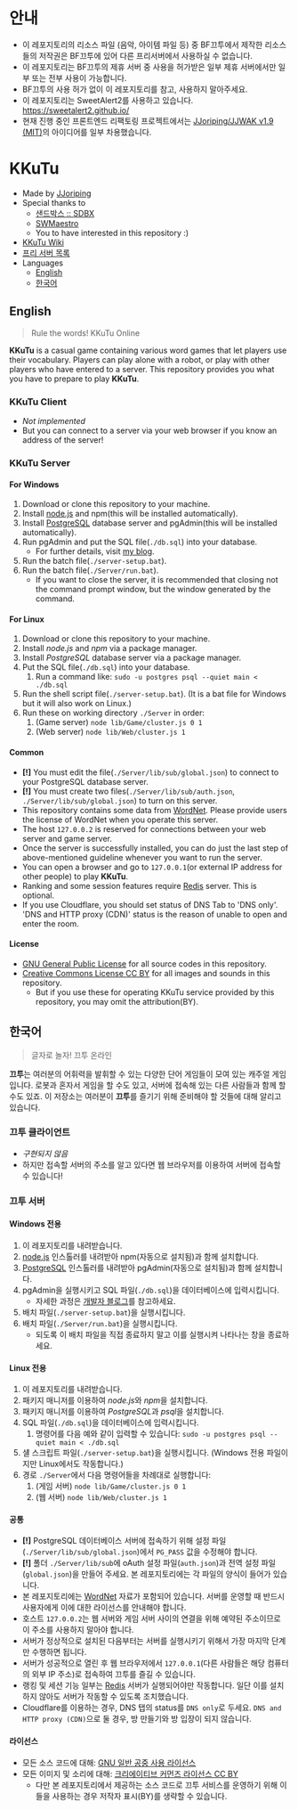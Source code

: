 # 안내

- 이 레포지토리의 리소스 파일 (음악, 아이템 파일 등) 중 BF끄투에서 제작한 리소스들의 저작권은 BF끄투에 있어 다른 프리서버에서 사용하실 수 없습니다.
- 이 레포지토리는 BF끄투의 제휴 서버 중 사용을 허가받은 일부 제휴 서버에서만 일부 또는 전부 사용이 가능합니다.
- BF끄투의 사용 허가 없이 이 레포지토리를 참고, 사용하지 말아주세요.
- 이 레포지토리는 SweetAlert2를 사용하고 있습니다. https://sweetalert2.github.io/
- 현재 진행 중인 프론트엔드 리팩토링 프로젝트에서는 [JJoriping/JJWAK v1.9 (MIT)](https://github.com/JJoriping/JJWAK)의 아이디어를 일부 차용했습니다.

# KKuTu

- Made by [JJoriping](http://blog.jjo.kr/)
- Special thanks to
  - [샌드박스 :: SDBX](http://cafe.naver.com/sdbx)
  - [SWMaestro](http://www.swmaestro.kr)
  - You to have interested in this repository :)
- [KKuTu Wiki](https://github.com/JJoriping/KKuTu/wiki)
- [프리 서버 목록](http://jjo.kr/kkutu)
- Languages
  - [English](#english)
  - [한국어](#한국어)

## English

> Rule the words! KKuTu Online

**KKuTu** is a casual game containing various word games that let players use their vocabulary.
Players can play alone with a robot, or play with other players who have entered to a server.
This repository provides you what you have to prepare to play **KKuTu**.

### KKuTu Client

- _Not implemented_
- But you can connect to a server via your web browser if you know an address of the server!

### KKuTu Server

#### For Windows

1. Download or clone this repository to your machine.
1. Install [node.js](https://nodejs.org/en/) and npm(this will be installed automatically).
1. Install [PostgreSQL](https://www.postgresql.org/) database server and pgAdmin(this will be installed automatically).
1. Run pgAdmin and put the SQL file(`./db.sql`) into your database.
   - For further details, visit [my blog][dev-blog].
1. Run the batch file(`./server-setup.bat`).
1. Run the batch file(`./Server/run.bat`).
   - If you want to close the server, it is recommended that closing not the command prompt window, but the window generated by the command.

#### For Linux

1. Download or clone this repository to your machine.
1. Install _node.js_ and _npm_ via a package manager.
1. Install _PostgreSQL_ database server via a package manager.
1. Put the SQL file(`./db.sql`) into your database.
   1. Run a command like: `sudo -u postgres psql --quiet main < ./db.sql`
1. Run the shell script file(`./server-setup.bat`). (It is a bat file for Windows but it will also work on Linux.)
1. Run these on working directory `./Server` in order:
   1. (Game server) `node lib/Game/cluster.js 0 1`
   1. (Web server) `node lib/Web/cluster.js 1`

#### Common

- **[!]** You must edit the file(`./Server/lib/sub/global.json`) to connect to your PostgreSQL database server.
- **[!]** You must create two files(`./Server/lib/sub/auth.json`, `./Server/lib/sub/global.json`) to turn on this server.
- This repository contains some data from [WordNet](https://wordnet.princeton.edu/). Please provide users the license of WordNet when you operate this server.
- The host `127.0.0.2` is reserved for connections between your web server and game server.
- Once the server is successfully installed, you can do just the last step of above-mentioned guideline whenever you want to run the server.
- You can open a browser and go to `127.0.0.1`(or external IP address for other people) to play **KKuTu**.
- Ranking and some session features require [Redis](https://redis.io/) server. This is optional.
- If you use Cloudflare, you should set status of DNS Tab to 'DNS only'. 'DNS and HTTP proxy (CDN)' status is the reason of unable to open and enter the room.

#### License

- [GNU General Public License](https://github.com/JJoriping/KKuTu/blob/master/LICENSE) for all source codes in this repository.
- [Creative Commons License CC BY](https://creativecommons.org/licenses/by/4.0/) for all images and sounds in this repository.
  - But if you use these for operating KKuTu service provided by this repository, you may omit the attribution(BY).

## 한국어

> 글자로 놀자! 끄투 온라인

**끄투**는 여러분의 어휘력을 발휘할 수 있는 다양한 단어 게임들이 모여 있는 캐주얼 게임입니다.
로봇과 혼자서 게임을 할 수도 있고, 서버에 접속해 있는 다른 사람들과 함께 할 수도 있죠.
이 저장소는 여러분이 **끄투**를 즐기기 위해 준비해야 할 것들에 대해 알리고 있습니다.

### 끄투 클라이언트

- _구현되지 않음_
- 하지만 접속할 서버의 주소를 알고 있다면 웹 브라우저를 이용하여 서버에 접속할 수 있습니다!

### 끄투 서버

#### Windows 전용

1. 이 레포지토리를 내려받습니다.
1. [node.js](https://nodejs.org/ko/) 인스톨러를 내려받아 npm(자동으로 설치됨)과 함께 설치합니다.
1. [PostgreSQL](https://www.postgresql.org/) 인스톨러를 내려받아 pgAdmin(자동으로 설치됨)과 함께 설치합니다.
1. pgAdmin을 실행시키고 SQL 파일(`./db.sql`)을 데이터베이스에 입력시킵니다.
   - 자세한 과정은 [개발자 블로그][dev-blog]를 참고하세요.
1. 배치 파일(`./server-setup.bat`)을 실행시킵니다.
1. 배치 파일(`./Server/run.bat`)을 실행시킵니다.
   - 되도록 이 배치 파일을 직접 종료하지 말고 이를 실행시켜 나타나는 창을 종료하세요.

#### Linux 전용

1. 이 레포지토리를 내려받습니다.
1. 패키지 매니저를 이용하여 *node.js*와 *npm*을 설치합니다.
1. 패키지 매니저를 이용하여 *PostgreSQL*과 *psql*을 설치합니다.
1. SQL 파일(`./db.sql`)을 데이터베이스에 입력시킵니다.
   1. 명령어를 다음 예와 같이 입력할 수 있습니다: `sudo -u postgres psql --quiet main < ./db.sql`
1. 섈 스크립트 파일(`./server-setup.bat`)을 실행시킵니다. (Windows 전용 파일이지만 Linux에서도 작동합니다.)
1. 경로 `./Server`에서 다음 명령어들을 차례대로 실행합니다:
   1. (게임 서버) `node lib/Game/cluster.js 0 1`
   1. (웹 서버) `node lib/Web/cluster.js 1`

#### 공통

- **[!]** PostgreSQL 데이터베이스 서버에 접속하기 위해 설정 파일(`./Server/lib/sub/global.json`)에서 `PG_PASS` 값을 수정해야 합니다.
- **[!]** 폴더 `./Server/lib/sub`에 oAuth 설정 파일(`auth.json`)과 전역 설정 파일(`global.json`)을 만들어 주세요. 본 레포지토리에는 각 파일의 양식이 들어가 있습니다.
- 본 레포지토리에는 [WordNet](https://wordnet.princeton.edu/) 자료가 포함되어 있습니다. 서버를 운영할 때 반드시 사용자에게 이에 대한 라이선스를 안내해야 합니다.
- 호스트 `127.0.0.2`는 웹 서버와 게임 서버 사이의 연결을 위해 예약된 주소이므로 이 주소를 사용하지 말아야 합니다.
- 서버가 정상적으로 설치된 다음부터는 서버를 실행시키기 위해서 가장 마지막 단계만 수행하면 됩니다.
- 서버가 성공적으로 열린 후 웹 브라우저에서 `127.0.0.1`(다른 사람들은 해당 컴퓨터의 외부 IP 주소)로 접속하여 끄투를 즐길 수 있습니다.
- 랭킹 및 세션 기능 일부는 [Redis](https://redis.io/) 서버가 실행되어야만 작동합니다. 일단 이를 설치하지 않아도 서버가 작동할 수 있도록 조치했습니다.
- Cloudflare를 이용하는 경우, DNS 탭의 status를 `DNS only`로 두세요. `DNS and HTTP proxy (CDN)`으로 둘 경우, 방 만들기와 방 입장이 되지 않습니다.

#### 라이선스

- 모든 소스 코드에 대해: [GNU 일반 공중 사용 라이선스](https://github.com/JJoriping/KKuTu/blob/master/LICENSE)
- 모든 이미지 및 소리에 대해: [크리에이티브 커먼즈 라이선스 CC BY](https://creativecommons.org/licenses/by/4.0/)
  - 다만 본 레포지토리에서 제공하는 소스 코드로 끄투 서비스를 운영하기 위해 이들을 사용하는 경우 저작자 표시(BY)를 생략할 수 있습니다.

[dev-blog]: http://blog.jjo.kr/220935346136
